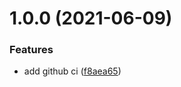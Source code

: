# 1.0.0 (2021-06-09)


### Features

* add github ci ([f8aea65](https://github.com/189/clearconsole/commit/f8aea65be4ccd314c1b9bf8626d5e0cd5846fe13))
